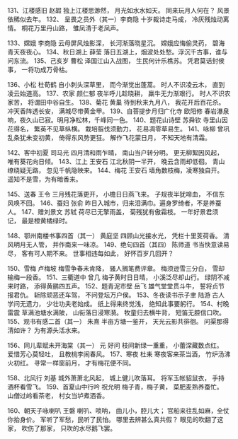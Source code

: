 131、江楼感旧  赵嘏
独上江楼思渺然，
月光如水水如天。
同来玩月人何在？
风景依稀似去年。
132、 呈畏之员外（其一）李商隐
    十岁裁诗走马成，
    冷灰残烛动离情。
    桐花万里丹山路，
    雏凤清于老凤声。

133、嫦娥  李商隐
云母屏风烛影深，
长河渐落晓星沉。
嫦娥应悔偷灵药，
碧海青天夜夜心。
134、秋日湖上  薛莹
落日五湖上，烟波处处愁。浮沉千古事，谁与问东流。
135、己亥岁  曹松
    泽国江山入战图，
    生民何计乐樵苏。
    凭君莫话封侯事，
    一将功成万骨枯。


136、小松  杜荀鹤
自小刺头深草里，
而今渐觉出蓬蒿。
时人不识凌云木，
直到凌云始道高。
137、农家  颜仁郁
夜半呼儿趁晓耕，
羸牛无力渐艰行。
时人不识农家苦，
将谓田中谷自生。
138、菊花  黄巢
待到秋来九月八，
我花开后百花杀。
冲天香阵透长安，
满城尽带黄金甲。
139、自菩提步月归广化寺 欧阳修
春岩瀑泉响，夜久山已寂。明月净松林，千峰同一色。
140、题花山诗壁  苏舜钦
寺里山因花得名，
繁英不见草纵横。
栽培翦伐须勤力，
花易凋零草易生。
141、咏柳  曾巩
乱条犹未变初黄，
倚得东风势更狂。
解作飞花蒙日月，
不知天地有清霜。


142、客中初夏  司马光
四月清和雨乍晴，
南山当户转分明。
更无柳絮因风起，
唯有葵花向日倾。
143、江上  王安石
江北秋阴一半开，
晚云含雨却低徊。
青山缭绕疑无路，
忽见千帆隐映来。
144、梅花  王安石
墙角数枝梅，凌寒独自开。
遥知不是雪，为有暗香来。


145、送春  王令
三月残花落更开，
小檐日日燕飞来。
子规夜半犹啼血，
不信东风唤不回。
146、蚕妇  张俞
昨日入城市，归来泪满巾。遍身罗绮者，不是养蚕人。
147、赠刘景文  苏轼
荷尽已无擎雨盖，
菊残犹有傲霜枝。
一年好景君须记，
最是橙黄橘绿时。


148、鄂州南楼书事四首（其一） 黄庭坚
四顾山光接水光，
凭栏十里芰荷香。
清风明月无人管，
并作南来一味凉。
149、绝句四首（其四）  陈师道
     书当快意读易尽，
     客有可人期不来。
     世事相违每如此，
     好怀百岁几回开？


150、雪梅  卢梅坡
梅雪争春未肯降，
骚人搁笔费评章。
梅须逊雪三分白，
雪却输梅一段香。
151、三衢道中  曾几
梅子黄时日日晴，
小溪泛尽却山行。
绿阴不减来时路，
添得黄鹂四五声。
152、题青泥市壁  岳飞
    雄气堂堂贯斗牛，
    誓将贞节报君仇。
    斩除顽恶还车驾，
    不问登坛万户侯。
153、冬夜读书示子聿  陆游
古人学问无遗力，
少壮功夫老始成。
纸上得来终觉浅，
绝知此事要躬行。
154、村晚  雷震
草满池塘水满陂，
山衔落日浸寒漪。
牧童归去横牛背，
短笛无腔信口吹。
155、观书有感二首（其一） 朱熹
半亩方塘一鉴开，
天光云影共徘徊。
问渠那得清如许？
为有源头活水来。

156、同儿辈赋未开海棠（其一） 元 好问
枝间新绿一重重，
小蕾深藏数点红。
爱惜芳心莫轻吐，
且教桃李闹春风。
157、寒夜  杜耒
寒夜客来茶当酒，
竹炉汤沸火初红。
寻常一样窗前月，
才有梅花便不同。

158、北风行  刘基
城外萧萧北风起，
城上健儿吹落耳。
将军玉帐貂鼠衣，
手持酒杯看雪飞。
159、首夏山中行吟  祝允明
梅子青，梅子黄，
菜肥麦熟养蚕忙。
山僧过岭看茶老，
村女当垆煮酒香。


160、朝天子咏喇叭  王磐
喇叭、唢呐，
曲儿小，腔儿大；
官船来往乱如麻，全仗你抬身价。
军听了军愁，民听了民怕。
哪里去辨甚么真共假？
眼见的吹翻了这家，
吹伤了那家，
只吹的水尽鹅飞罢。
